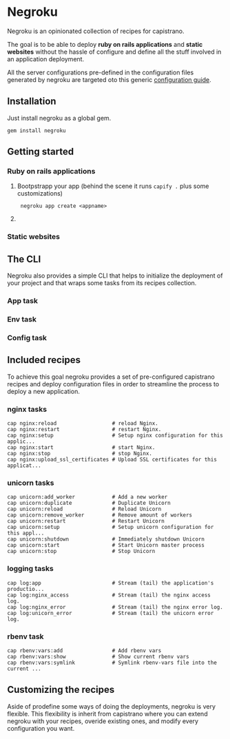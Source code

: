 Negroku
=======

Negroku is an opinionated collection of recipes for capistrano.

The goal is to be able to deploy **ruby on rails applications** and **static websites** without the hassle of configure and define all the stuff involved in an application deployment.

All the server configurations pre-defined in the configuration files generated by negroku are targeted oto this generic [configuration guide](https://github.com/platanus/guides/tree/master/deployment).

Installation
------------

Just install negroku as a global gem.

	gem install negroku

## Getting started

### Ruby on rails applications

1. Bootpstrapp your app (behind the scene it runs `capify .` plus some customizations)

		negroku app create <appname>

2.

### Static websites

The CLI
-------

Negroku also provides a simple CLI that helps to initialize the deployment of your project and that wraps some tasks from its recipes collection.

### App task

### Env task

### Config task

Included recipes
----------------

To achieve this goal negroku provides a set of pre-configured capistrano recipes and deploy configuration files in order to streamline the process to deploy a new application.

### nginx tasks

```
cap nginx:reload                  # reload Nginx.
cap nginx:restart                 # restart Nginx.
cap nginx:setup                   # Setup nginx configuration for this applic...
cap nginx:start                   # start Nginx.
cap nginx:stop                    # stop Nginx.
cap nginx:upload_ssl_certificates # Upload SSL certificates for this applicat...
```

### unicorn tasks

```
cap unicorn:add_worker            # Add a new worker
cap unicorn:duplicate             # Duplicate Unicorn
cap unicorn:reload                # Reload Unicorn
cap unicorn:remove_worker         # Remove amount of workers
cap unicorn:restart               # Restart Unicorn
cap unicorn:setup                 # Setup unicorn configuration for this appl...
cap unicorn:shutdown              # Immediately shutdown Unicorn
cap unicorn:start                 # Start Unicorn master process
cap unicorn:stop                  # Stop Unicorn
```

### logging tasks

```
cap log:app                       # Stream (tail) the application's productio...
cap log:nginx_access              # Stream (tail) the nginx access log.
cap log:nginx_error               # Stream (tail) the nginx error log.
cap log:unicorn_error             # Stream (tail) the unicorn error log.
```

### rbenv task

```
cap rbenv:vars:add                # Add rbenv vars
cap rbenv:vars:show               # Show current rbenv vars
cap rbenv:vars:symlink            # Symlink rbenv-vars file into the current ...
```


Customizing the recipes
-----------------------

Aside of prodefine some ways of doing the deployments, negroku is very flexible. This flexibility is inherit from capistrano where you can extend negroku with your recipes, overide existing ones, and modify every configuration you want.





